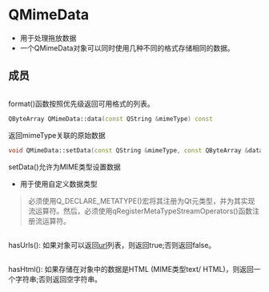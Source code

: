# QMimeData

- 用于处理拖放数据
- 一个QMimeData对象可以同时使用几种不同的格式存储相同的数据。

## 成员

```c++
```

format()函数按照优先级返回可用格式的列表。

```c++
QByteArray QMimeData::data(const QString &mimeType) const
```

返回mimeType关联的原始数据

```c++
void QMimeData::setData(const QString &mimeType, const QByteArray &data)
```

setData()允许为MIME类型设置数据

- 用于使用自定义数据类型

> 必须使用Q_DECLARE_METATYPE()宏将其注册为Qt元类型，并为其实现流运算符。然后，必须使用qRegisterMetaTypeStreamOperators()函数注册流运算符。

```c++
```

hasUrls(): 如果对象可以返回[url](Http_URL.md)列表，则返回true;否则返回false。

```c++
```

hasHtml(): 如果存储在对象中的数据是HTML (MIME类型text/ HTML)，则返回一个字符串;否则返回空字符串。